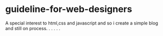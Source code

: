 # guideline-for-web-designers
A special interest to html,css and javascript and so i create a simple blog and still on process. . . 
 . . . 
